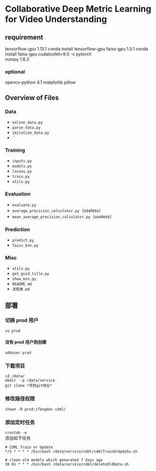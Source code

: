 # Collaborative Deep Metric Learning for Video Understanding

## requirement

tensorflow-gpu    1.13.1  conda install tensorflow-gpu
faiss-gpu         1.5.1   conda install faiss-gpu cudatoolkit=9.0 -c pytorch  
  numpy           1.6.3

### optional

opencv-python     4.1
matplotlib
pillow
  
## Overview of Files

### Data

* `online_data.py`
* `parse_data.py`
* `imitation_data.py`
* ``

### Training

* `inputs.py`
* `models.py`
* `losses.py`
* `train.py`
* `utils.py`

### Evaluation

* `evaluate.py`
* `average_precision_calculator.py`（useless）
* `mean_average_precision_calculator.py`（useless）

### Prediction

* `predict.py`
* `faiss_knn.py`

### Misc

* `utils.py`
* `get_guid_title.py`
* `show_knn.py`
* `README.md`
* `流程表.md`

## 部署

### 切换 prod 用户

`su prod`

#### 没有 prod 用户则创建

`adduser prod`

### 下载项目

`cd /data/`\
`mkdir  -p /data/service`\
`git clone *项目git地址*`

### 修改路径权限

`chown -R prod:ifengdev cdml/`

### 添加定时任务

`crontab -e`\
添加如下任务
```
# CDML Train or Update
*/5 * * * * /bin/bash /data/service/cdml/cdmlTrainOrUpdate.sh 

# clean old models which generated 7 days ago
30 01 * * * /bin/bash /data/service/cdml/deleteOldData.sh
```
